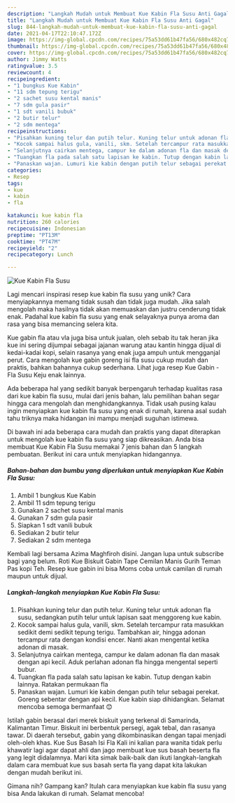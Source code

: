 ```yaml
---
description: "Langkah Mudah untuk Membuat Kue Kabin Fla Susu Anti Gagal"
title: "Langkah Mudah untuk Membuat Kue Kabin Fla Susu Anti Gagal"
slug: 844-langkah-mudah-untuk-membuat-kue-kabin-fla-susu-anti-gagal
date: 2021-04-17T22:10:47.172Z
image: https://img-global.cpcdn.com/recipes/75a53dd61b47fa56/680x482cq70/kue-kabin-fla-susu-foto-resep-utama.jpg
thumbnail: https://img-global.cpcdn.com/recipes/75a53dd61b47fa56/680x482cq70/kue-kabin-fla-susu-foto-resep-utama.jpg
cover: https://img-global.cpcdn.com/recipes/75a53dd61b47fa56/680x482cq70/kue-kabin-fla-susu-foto-resep-utama.jpg
author: Jimmy Watts
ratingvalue: 3.5
reviewcount: 4
recipeingredient:
- "1 bungkus Kue Kabin"
- "11 sdm tepung terigu"
- "2 sachet susu kental manis"
- "7 sdm gula pasir"
- "1 sdt vanili bubuk"
- "2 butir telur"
- "2 sdm mentega"
recipeinstructions:
- "Pisahkan kuning telur dan putih telur. Kuning telur untuk adonan fla susu, sedangkan putih telur untuk lapisan saat menggoreng kue kabin."
- "Kocok sampai halus gula, vanili, skm. Setelah tercampur rata masukkan sedikit demi sedikit tepung terigu. Tambahkan air, hingga adonan tercampur rata dengan kondisi encer. Nanti akan mengental ketika adonan di masak."
- "Selanjutnya cairkan mentega, campur ke dalam adonan fla dan masak dengan api kecil. Aduk perlahan adonan fla hingga mengental seperti bubur."
- "Tuangkan fla pada salah satu lapisan ke kabin. Tutup dengan kabin lainnya. Ratakan permukaan fla"
- "Panaskan wajan. Lumuri kie kabin dengan putih telur sebagai perekat. Goreng sebentar dengan api kecil. Kue kabin siap dihidangkan. Selamat mencoba semoga bermanfaat 😊"
categories:
- Resep
tags:
- kue
- kabin
- fla

katakunci: kue kabin fla 
nutrition: 260 calories
recipecuisine: Indonesian
preptime: "PT13M"
cooktime: "PT47M"
recipeyield: "2"
recipecategory: Lunch

---
```



![Kue Kabin Fla Susu](https://img-global.cpcdn.com/recipes/75a53dd61b47fa56/680x482cq70/kue-kabin-fla-susu-foto-resep-utama.jpg)

Lagi mencari inspirasi resep kue kabin fla susu yang unik? Cara menyiapkannya memang tidak susah dan tidak juga mudah. Jika salah mengolah maka hasilnya tidak akan memuaskan dan justru cenderung tidak enak. Padahal kue kabin fla susu yang enak selayaknya punya aroma dan rasa yang bisa memancing selera kita.

Kue gabin fla atau vla juga bisa untuk jualan, oleh sebab itu tak heran jika kue ini sering dijumpai sebagai jajanan warung atau kantin hingga dijual di kedai-kadai kopi, selain rasanya yang enak juga ampuh untuk mengganjal perut. Cara mengolah kue gabin goreng isi fla susu cukup mudah dan praktis, bahkan bahannya cukup sederhana. Lihat juga resep Kue Gabin - Fla Susu Keju enak lainnya.

Ada beberapa hal yang sedikit banyak berpengaruh terhadap kualitas rasa dari kue kabin fla susu, mulai dari jenis bahan, lalu pemilihan bahan segar hingga cara mengolah dan menghidangkannya. Tidak usah pusing kalau ingin menyiapkan kue kabin fla susu yang enak di rumah, karena asal sudah tahu triknya maka hidangan ini mampu menjadi suguhan istimewa.


Di bawah ini ada beberapa cara mudah dan praktis yang dapat diterapkan untuk mengolah kue kabin fla susu yang siap dikreasikan. Anda bisa membuat Kue Kabin Fla Susu memakai 7 jenis bahan dan 5 langkah pembuatan. Berikut ini cara untuk menyiapkan hidangannya.

<!--inarticleads1-->

##### Bahan-bahan dan bumbu yang diperlukan untuk menyiapkan Kue Kabin Fla Susu:

1. Ambil 1 bungkus Kue Kabin
1. Ambil 11 sdm tepung terigu
1. Gunakan 2 sachet susu kental manis
1. Gunakan 7 sdm gula pasir
1. Siapkan 1 sdt vanili bubuk
1. Sediakan 2 butir telur
1. Sediakan 2 sdm mentega


Kembali lagi bersama Azima Maghfiroh disini. Jangan lupa untuk subscribe bagi yang belum. Roti Kue Biskuit Gabin Tape Cemilan Manis Gurih Teman Pas kopi Teh. Resep kue gabin ini bisa Moms coba untuk camilan di rumah maupun untuk dijual. 

<!--inarticleads2-->

##### Langkah-langkah menyiapkan Kue Kabin Fla Susu:

1. Pisahkan kuning telur dan putih telur. Kuning telur untuk adonan fla susu, sedangkan putih telur untuk lapisan saat menggoreng kue kabin.
1. Kocok sampai halus gula, vanili, skm. Setelah tercampur rata masukkan sedikit demi sedikit tepung terigu. Tambahkan air, hingga adonan tercampur rata dengan kondisi encer. Nanti akan mengental ketika adonan di masak.
1. Selanjutnya cairkan mentega, campur ke dalam adonan fla dan masak dengan api kecil. Aduk perlahan adonan fla hingga mengental seperti bubur.
1. Tuangkan fla pada salah satu lapisan ke kabin. Tutup dengan kabin lainnya. Ratakan permukaan fla
1. Panaskan wajan. Lumuri kie kabin dengan putih telur sebagai perekat. Goreng sebentar dengan api kecil. Kue kabin siap dihidangkan. Selamat mencoba semoga bermanfaat 😊


Istilah gabin berasal dari merek biskuit yang terkenal di Samarinda, Kalimantan Timur. Biskuit ini berbentuk persegi, agak tebal, dan rasanya tawar. Di daerah tersebut, gabin yang dikombinasikan dengan tapai menjadi oleh-oleh khas. Kue Sus Basah Isi Fla Kali ini kalian para wanita tidak perlu khawatir lagi agar dapat ahli dan jago membuat kue sus basah beserta fla yang legit didalamnya. Mari kita simak baik-baik dan ikuti langkah-langkah dalam cara membuat kue sus basah serta fla yang dapat kita lakukan dengan mudah berikut ini. 

Gimana nih? Gampang kan? Itulah cara menyiapkan kue kabin fla susu yang bisa Anda lakukan di rumah. Selamat mencoba!
